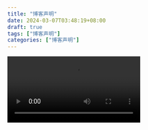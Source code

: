 ```yaml
---
title: "博客声明"
date: 2024-03-07T03:48:19+08:00
draft: true
tags: ["博客声明"]
categories: ["博客声明"]
---
```


![博客声明](/media/博客声明/IMG_1804.mp4)